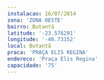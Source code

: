 ```yaml
---
instalacao: 16/07/2014
zona: 'ZONA OESTE'
bairro: Butantã
latitude: '-23.576291'
longitude: '-46.73152'
local: Butantã
praca: 'PRAÇA ELIS REGINA'
endereco: 'Praça Elis Regina'
capacidade: '75'
---
```

